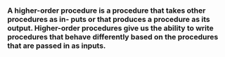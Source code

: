 ### A higher-order procedure is a procedure that takes other procedures as in- puts or that produces a procedure as its output. Higher-order procedures give us the ability to write procedures that behave differently based on the procedures that are passed in as inputs.


